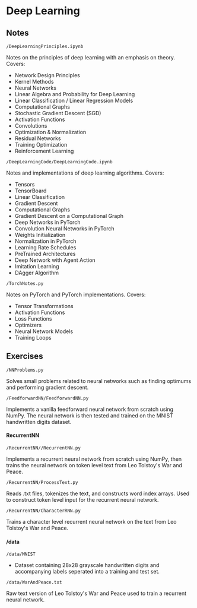 
# Deep Learning

## Notes

`/DeepLearningPrinciples.ipynb`

Notes on the principles of deep learning with an emphasis on theory. Covers:
* Network Design Principles
* Kernel Methods
* Neural Networks
* Linear Algebra and Probability for Deep Learning
* Linear Classification / Linear Regression Models
* Computational Graphs
* Stochastic Gradient Descent (SGD)
* Activation Functions
* Convolutions
* Optimization & Normalization
* Residual Networks
* Training Optimization
* Reinforcement Learning

`/DeepLearningCode/DeepLearningCode.ipynb`

Notes and implementations of deep learning algorithms. Covers:
* Tensors
* TensorBoard
* Linear Classification
* Gradient Descent
* Computational Graphs
* Gradient Descent on a Computational Graph
* Deep Networks in PyTorch
* Convolution Neural Networks in PyTorch
* Weights Initialization
* Normalization in PyTorch
* Learning Rate Schedules
* PreTrained Architectures
* Deep Network with Agent Action
* Imitation Learning
* DAgger Algorithm

`/TorchNotes.py`

Notes on PyTorch and PyTorch implementations. Covers:
* Tensor Transformations
* Activation Functions
* Loss Functions
* Optimizers
* Neural Network Models
* Training Loops

## Exercises

`/NNProblems.py`

Solves small problems related to neural networks such as finding optimums and performing gradient descent.

`/FeedforwardNN/FeedforwardNN.py`

Implements a vanilla feedforward neural network from scratch using NumPy. The neural network is then tested and trained on the MNIST handwritten digits dataset.

#### RecurrentNN

`/RecurrentNN//RecurrentNN.py`

Implements a recurrent neural network from scratch using NumPy, then trains the neural network on token level text from Leo Tolstoy's War and Peace.

`/RecurrentNN/ProcessText.py` 

Reads .txt files, tokenizes the text, and constructs word index arrays. Used to construct token level input for the recurrent neural network.

`/RecurrentNN/CharacterRNN.py`

Trains a character level recurrent neural network on the text from Leo Tolstoy's War and Peace.

#### /data

`/data/MNIST`

* Dataset containing 28x28 grayscale handwritten digits and accompanying labels seperated into a training and test set. 

`/data/WarAndPeace.txt` 

Raw text version of Leo Tolstoy's War and Peace used to train a recurrent neural network.
